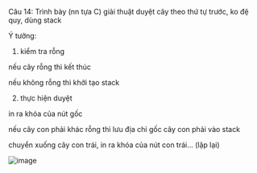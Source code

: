 Câu 14: Trình bày (nn tựa C) giải thuật duyệt cây theo thứ tự trước, ko đệ quy, dùng stack

Ý tưởng:

1. kiểm tra rỗng

nếu cây rỗng thì kết thúc

nếu không rỗng thì khởi tạo stack

2. thực hiện duyệt

in ra khóa của nút gốc

nếu cây con phải khác rỗng thì lưu địa chỉ gốc cây con phải vào stack

chuyển xuống cây con trái, in ra khóa của nút con trái... (lặp lại)

![image](https://user-images.githubusercontent.com/72289126/138103848-196fb7c3-78b0-48ee-9239-91be00ff27ec.png)
